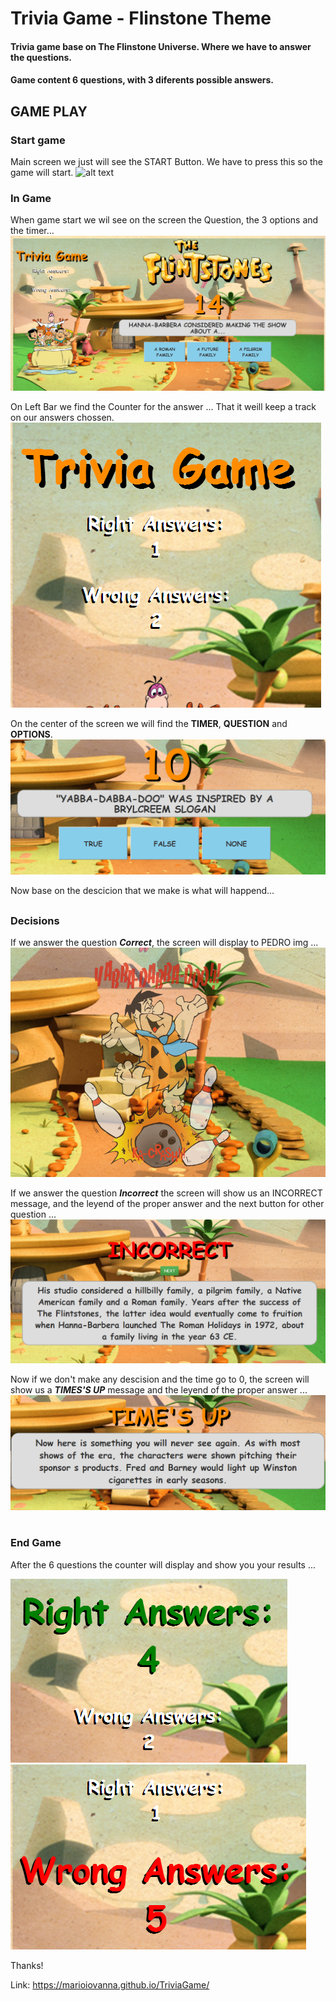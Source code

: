 # Trivia Game - Flinstone Theme

#### Trivia game base on The Flinstone Universe. Where we have to answer the questions.
#### Game content 6 questions, with 3 diferents possible answers.

## GAME PLAY
### Start game

Main screen we just will see the START Button. We have to press this so the game will start.
![alt text](https://github.com/marioiovanna/TriviaGame/blob/master/assets/img/game-screens/main.PNG "Main")

### In Game
When game start we wil see on the screen the Question, the 3 options and the timer...
![alt text](https://github.com/marioiovanna/TriviaGame/blob/master/assets/img/game-screens/start.PNG) 

On Left Bar we find the Counter for the answer ... That it weill keep a track on our answers chossen.
![alt text](https://github.com/marioiovanna/TriviaGame/blob/master/assets/img/game-screens/counter.PNG) 

On the center of the screen we will find the **TIMER**, **QUESTION** and **OPTIONS**.
![alt text](https://github.com/marioiovanna/TriviaGame/blob/master/assets/img/game-screens/mainHTML.PNG) 

Now base on the descicion that we make is what will happend...

##
### Decisions 
If we answer the question __*Correct*__, the screen will display to PEDRO img ...
![alt text](https://github.com/marioiovanna/TriviaGame/blob/master/assets/img/game-screens/correct.PNG) 


If we answer the question __*Incorrect*__ the screen will show us an INCORRECT message, and the leyend of the proper answer and the next button for other question ...
![alt text](https://github.com/marioiovanna/TriviaGame/blob/master/assets/img/game-screens/incorrect.PNG) 

Now if we don't make any descision and the time go to 0, the screen will show us a __*TIMES'S UP*__ message and the leyend of the proper answer ...
![alt text](https://github.com/marioiovanna/TriviaGame/blob/master/assets/img/game-screens/timesup.PNG) 

# 
### End Game
After the 6 questions the counter will display and show you your results ...

![alt text](https://github.com/marioiovanna/TriviaGame/blob/master/assets/img/game-screens/countercorrect.PNG) ![alt text](https://github.com/marioiovanna/TriviaGame/blob/master/assets/img/game-screens/counterwrong.PNG) 

Thanks!

Link:  https://marioiovanna.github.io/TriviaGame/

